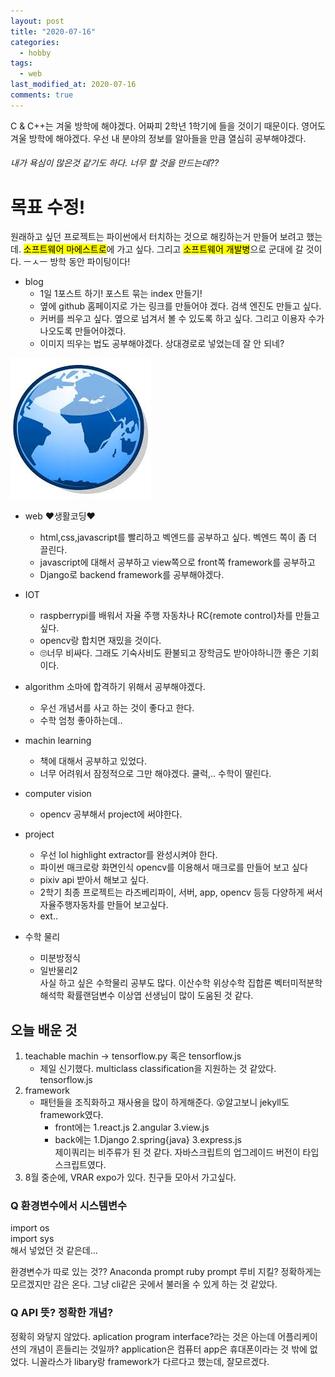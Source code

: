 ```yaml
---
layout: post
title: "2020-07-16"
categories:
  - hobby
tags:
  - web
last_modified_at: 2020-07-16
comments: true
---
```


C & C++는 겨울 방학에 해야겠다. 어짜피 2학년 1학기에 들을 것이기 때문이다.
영어도 겨울 방학에 해야겠다. 우선 내 분야의 정보를 알아들을 만큼 열심히 공부해야겠다.
###### 내가 욕심이 많은것 같기도 하다. 너무 할 것을 만드는데?? 

# 목표 수정!

원래하고 싶던 프로젝트는 파이썬에서 터치하는 것으로 해킹하는거 만들어 보려고 했는데.
<mark>소프트웨어 마에스트로</mark>에 가고 싶다. 그리고 <mark>소프트웨어 개발병</mark>으로 군대에 갈 것이다. ㅡㅅㅡ
방학 동안 파이팅이다!


* blog
    - 1일 1포스트 하기! 포스트 묶는 index 만들기!
    - 옆에 github 홈페이지로 가는 링크를 만들어야 겠다. 검색 엔진도 만들고 싶다.
    - 커버를 씌우고 싶다. 옆으로 넘겨서 볼 수 있도록 하고 싶다. 그리고 이용자 수가 나오도록 만들어야겠다.
    - 이미지 띄우는 법도 공부해야겠다. 상대경로로 넣었는데 잘 안 되네?
<img src="../assets/img/hobby/web.jpg">


* web ❤생활코딩❤
    - html,css,javascript를 빨리하고 벡엔드를 공부하고 싶다. 벡엔드 쪽이 좀 더 끌린다.
    - javascript에 대해서 공부하고 view쪽으로 front쪽 framework를 공부하고
    - Django로 backend framework를 공부해야겠다.


* IOT
    - raspberrypi를 배워서 자율 주행 자동차나 RC{remote control}차를 만들고 싶다.
    - opencv랑 합치면 재밌을 것이다.
    + 🙄너무 비싸다. 그래도 기숙사비도 환불되고 장학금도 받아야하니깐 좋은 기회이다.

* algorithm 소마에 합격하기 위해서 공부해야겠다.
    - 우선 개념서를 사고 하는 것이 좋다고 한다.
    - 수학 엄청 좋아하는데..


* machin learning
    - 책에 대해서 공부하고 있었다. 
    - 너무 어려워서 잠정적으로 그만 해야겠다. 쿨럭,.. 수학이 딸린다.


* computer vision
    - opencv 공부해서 project에 써야한다.


* project
    - 우선 lol highlight extractor를 완성시켜야 한다.
    - 파이썬 매크로랑 화면인식 opencv를 이용해서 매크로를 만들어 보고 싶다
    - pixiv api 받아서 해보고 싶다.
    - 2학기 최종 프로젝트는 라즈베리파이, 서버, app, opencv 등등 다양하게 써서 자율주행자동차를 만들어 보고싶다.
    - ext..


* 수학 물리 
    - 미분방정식
    - 일반물리2<br>
    사실 하고 싶은 수학물리 공부도 많다. 이산수학 위상수학 집합론 벡터미적분학 해석학 확률랜덤변수 이상엽 선생님이 많이 도움된 것 같다.

## 오늘 배운 것
1. teachable machin -> tensorflow.py 혹은 tensorflow.js
    + 제일 신기했다. multiclass classification을 지원하는 것 같았다. tensorflow.js 
2. framework
    + 패턴들을 조직화하고 재사용을 많이 하게해준다. 
    😮알고보니 jekyll도 framework였다.
        - front에는 1.react.js 2.angular 3.view.js
        - back에는 1.Django 2.spring{java} 3.express.js<br>
    제이쿼리는 비주류가 된 것 같다. 자바스크립트의 업그레이드 버전이 타입 스크립트였다.
3. 8월 중순에, VRAR expo가 있다. 친구들 모아서 가고싶다.


### Q 환경변수에서 시스템변수
import os<br>
import sys<br>
해서 넣었던 것 같은데...<br>

환경변수가 따로 있는 것?? Anaconda prompt ruby prompt
루비 지킬?
정확하게는 모르겠지만 감은 온다. 그냥 cli같은 곳에서 불러올  수 있게 하는 것 같았다.

### Q API 뜻? 정확한 개념?
정확히 와닿지 않았다. aplication program interface?라는 것은 아는데 어플리케이션의 개념이 흔들리는 것일까?
application은 컴퓨터 app은 휴대폰이라는 것 밖에 없었다. 
니꼴라스가 libary랑 framework가 다르다고 했는데, 잘모르겠다.

